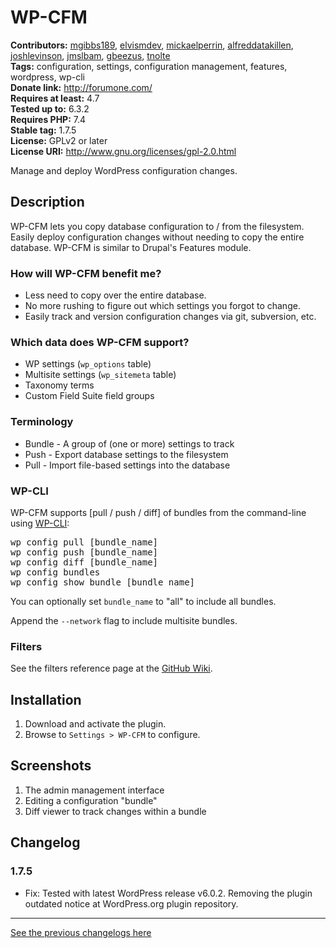 # WP-CFM #
**Contributors:** [mgibbs189](https://profiles.wordpress.org/mgibbs189/), [elvismdev](https://profiles.wordpress.org/elvismdev/), [mickaelperrin](https://profiles.wordpress.org/mickaelperrin/), [alfreddatakillen](https://profiles.wordpress.org/alfreddatakillen/), [joshlevinson](https://profiles.wordpress.org/joshlevinson/), [jmslbam](https://profiles.wordpress.org/jmslbam/), [gbeezus](https://profiles.wordpress.org/gbeezus/), [tnolte](https://profiles.wordpress.org/tnolte/)  
**Tags:** configuration, settings, configuration management, features, wordpress, wp-cli  
**Donate link:** http://forumone.com/  
**Requires at least:** 4.7  
**Tested up to:** 6.3.2  
**Requires PHP:** 7.4  
**Stable tag:** 1.7.5  
**License:** GPLv2 or later  
**License URI:** http://www.gnu.org/licenses/gpl-2.0.html  

Manage and deploy WordPress configuration changes.

## Description ##

WP-CFM lets you copy database configuration to / from the filesystem. Easily deploy configuration changes without needing to copy the entire database. WP-CFM is similar to Drupal's Features module.

### How will WP-CFM benefit me? ###

* Less need to copy over the entire database.
* No more rushing to figure out which settings you forgot to change.
* Easily track and version configuration changes via git, subversion, etc.

### Which data does WP-CFM support? ###

* WP settings (`wp_options` table)
* Multisite settings (`wp_sitemeta` table)
* Taxonomy terms
* Custom Field Suite field groups

### Terminology ###

* Bundle - A group of (one or more) settings to track
* Push - Export database settings to the filesystem
* Pull - Import file-based settings into the database

### WP-CLI ###

WP-CFM supports [pull / push / diff] of bundles from the command-line using [WP-CLI](http://wp-cli.org/):

<pre>
wp config pull [bundle_name]
wp config push [bundle_name]
wp config diff [bundle_name]
wp config bundles
wp config show_bundle [bundle_name]
</pre>

You can optionally set `bundle_name` to "all" to include all bundles.

Append the `--network` flag to include multisite bundles.

### Filters ###

See the filters reference page at the [GitHub Wiki](https://github.com/forumone/wp-cfm/wiki/Filters-Reference).


## Installation ##

1. Download and activate the plugin.
2. Browse to `Settings > WP-CFM` to configure.

## Screenshots ##
1. The admin management interface
2. Editing a configuration "bundle"
3. Diff viewer to track changes within a bundle

## Changelog ##

<!-- [START AUTO UPDATE] -->
<!-- Please keep comment here to allow auto-update -->
### 1.7.5 ###
* Fix: Tested with latest WordPress release v6.0.2. Removing the plugin outdated notice at WordPress.org plugin repository.
<!-- [END AUTO UPDATE] -->

--------

[See the previous changelogs here](https://github.com/forumone/wp-cfm/blob/main/CHANGELOG.md#changelog)
